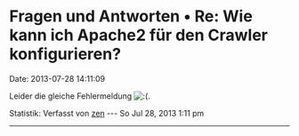Fragen und Antworten • Re: Wie kann ich Apache2 für den Crawler konfigurieren?
==============================================================================

Date: 2013-07-28 14:11:09

Leider die gleiche Fehlermeldung
![:(](http://forum.yacy-websuche.de/images/smilies/icon_e_sad.gif "Sad").

Statistik: Verfasst von
[zen](http://forum.yacy-websuche.de/memberlist.php?mode=viewprofile&u=8965)
--- So Jul 28, 2013 1:11 pm

------------------------------------------------------------------------
